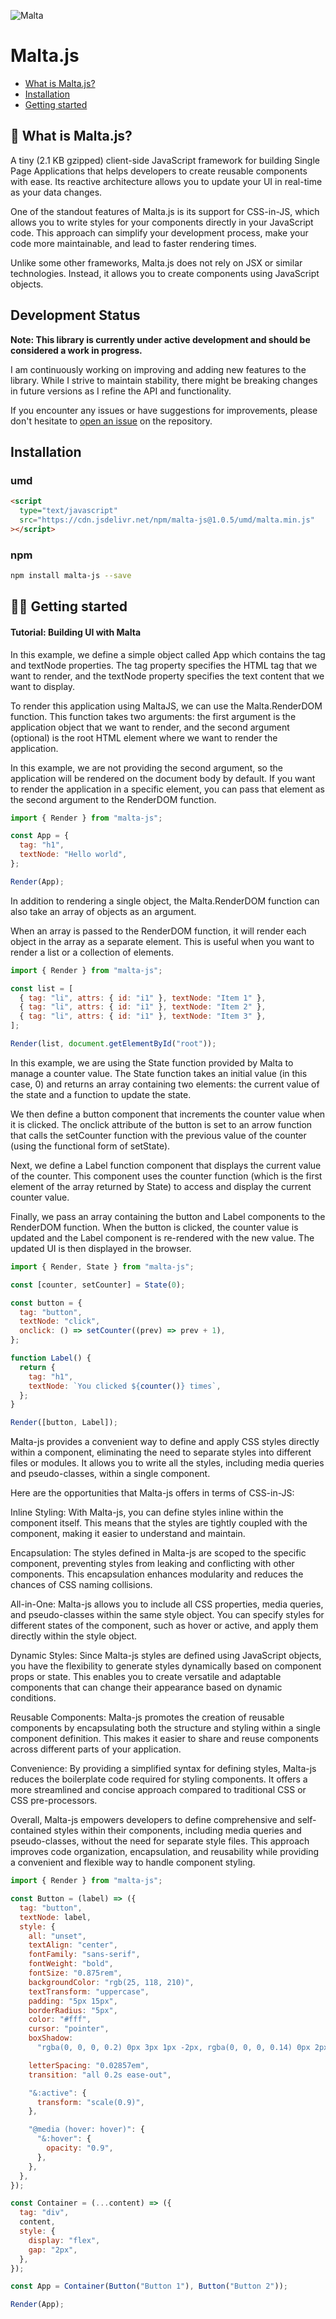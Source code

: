 ![Malta](https://github.com/treizeez/malta.js/blob/main/rep/images/header.png?raw=true "Malta")

# Malta.js

- [What is Malta.js?](#💁-what-is-malta.js?)
- [Installation](#installation)
- [Getting started](#👨‍💻-getting-started)

## 💁 What is Malta.js?

A tiny (<!-- size -->2.1 KB<!-- /size --> gzipped) client-side JavaScript framework for building Single Page Applications that helps developers to create reusable components with ease. Its reactive architecture allows you to update your UI in real-time as your data changes.

One of the standout features of Malta.js is its support for CSS-in-JS, which allows you to write styles for your components directly in your JavaScript code. This approach can simplify your development process, make your code more maintainable, and lead to faster rendering times.

Unlike some other frameworks, Malta.js does not rely on JSX or similar technologies. Instead, it allows you to create components using JavaScript objects.

## Development Status

**Note: This library is currently under active development and should be considered a work in progress.**

I am continuously working on improving and adding new features to the library. While I strive to maintain stability, there might be breaking changes in future versions as I refine the API and functionality.

If you encounter any issues or have suggestions for improvements, please don't hesitate to [open an issue](https://github.com/treizeez/malta.js/issues) on the repository.

## Installation

### umd

```html
<script
  type="text/javascript"
  src="https://cdn.jsdelivr.net/npm/malta-js@1.0.5/umd/malta.min.js"
></script>
```

### npm

```bash
npm install malta-js --save
```

## 👨‍💻 Getting started

#### Tutorial: Building UI with Malta

In this example, we define a simple object called App which contains the tag and textNode properties. The tag property specifies the HTML tag that we want to render, and the textNode property specifies the text content that we want to display.

To render this application using MaltaJS, we can use the Malta.RenderDOM function. This function takes two arguments: the first argument is the application object that we want to render, and the second argument (optional) is the root HTML element where we want to render the application.

In this example, we are not providing the second argument, so the application will be rendered on the document body by default. If you want to render the application in a specific element, you can pass that element as the second argument to the RenderDOM function.

```js
import { Render } from "malta-js";

const App = {
  tag: "h1",
  textNode: "Hello world",
};

Render(App);
```

In addition to rendering a single object, the Malta.RenderDOM function can also take an array of objects as an argument.

When an array is passed to the RenderDOM function, it will render each object in the array as a separate element. This is useful when you want to render a list or a collection of elements.

```js
import { Render } from "malta-js";

const list = [
  { tag: "li", attrs: { id: "i1" }, textNode: "Item 1" },
  { tag: "li", attrs: { id: "i1" }, textNode: "Item 2" },
  { tag: "li", attrs: { id: "i1" }, textNode: "Item 3" },
];

Render(list, document.getElementById("root"));
```

In this example, we are using the State function provided by Malta to manage a counter value. The State function takes an initial value (in this case, 0) and returns an array containing two elements: the current value of the state and a function to update the state.

We then define a button component that increments the counter value when it is clicked. The onclick attribute of the button is set to an arrow function that calls the setCounter function with the previous value of the counter (using the functional form of setState).

Next, we define a Label function component that displays the current value of the counter. This component uses the counter function (which is the first element of the array returned by State) to access and display the current counter value.

Finally, we pass an array containing the button and Label components to the RenderDOM function. When the button is clicked, the counter value is updated and the Label component is re-rendered with the new value. The updated UI is then displayed in the browser.

```js
import { Render, State } from "malta-js";

const [counter, setCounter] = State(0);

const button = {
  tag: "button",
  textNode: "click",
  onclick: () => setCounter((prev) => prev + 1),
};

function Label() {
  return {
    tag: "h1",
    textNode: `You clicked ${counter()} times`,
  };
}

Render([button, Label]);
```

Malta-js provides a convenient way to define and apply CSS styles directly within a component, eliminating the need to separate styles into different files or modules. It allows you to write all the styles, including media queries and pseudo-classes, within a single component.

Here are the opportunities that Malta-js offers in terms of CSS-in-JS:

Inline Styling: With Malta-js, you can define styles inline within the component itself. This means that the styles are tightly coupled with the component, making it easier to understand and maintain.

Encapsulation: The styles defined in Malta-js are scoped to the specific component, preventing styles from leaking and conflicting with other components. This encapsulation enhances modularity and reduces the chances of CSS naming collisions.

All-in-One: Malta-js allows you to include all CSS properties, media queries, and pseudo-classes within the same style object. You can specify styles for different states of the component, such as hover or active, and apply them directly within the style object.

Dynamic Styles: Since Malta-js styles are defined using JavaScript objects, you have the flexibility to generate styles dynamically based on component props or state. This enables you to create versatile and adaptable components that can change their appearance based on dynamic conditions.

Reusable Components: Malta-js promotes the creation of reusable components by encapsulating both the structure and styling within a single component definition. This makes it easier to share and reuse components across different parts of your application.

Convenience: By providing a simplified syntax for defining styles, Malta-js reduces the boilerplate code required for styling components. It offers a more streamlined and concise approach compared to traditional CSS or CSS pre-processors.

Overall, Malta-js empowers developers to define comprehensive and self-contained styles within their components, including media queries and pseudo-classes, without the need for separate style files. This approach improves code organization, encapsulation, and reusability while providing a convenient and flexible way to handle component styling.

```js
import { Render } from "malta-js";

const Button = (label) => ({
  tag: "button",
  textNode: label,
  style: {
    all: "unset",
    textAlign: "center",
    fontFamily: "sans-serif",
    fontWeight: "bold",
    fontSize: "0.875rem",
    backgroundColor: "rgb(25, 118, 210)",
    textTransform: "uppercase",
    padding: "5px 15px",
    borderRadius: "5px",
    color: "#fff",
    cursor: "pointer",
    boxShadow:
      "rgba(0, 0, 0, 0.2) 0px 3px 1px -2px, rgba(0, 0, 0, 0.14) 0px 2px 2px 0px, rgba(0, 0, 0, 0.12) 0px 1px 5px 0px;",

    letterSpacing: "0.02857em",
    transition: "all 0.2s ease-out",

    "&:active": {
      transform: "scale(0.9)",
    },

    "@media (hover: hover)": {
      "&:hover": {
        opacity: "0.9",
      },
    },
  },
});

const Container = (...content) => ({
  tag: "div",
  content,
  style: {
    display: "flex",
    gap: "2px",
  },
});

const App = Container(Button("Button 1"), Button("Button 2"));

Render(App);
```
